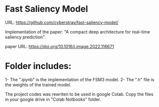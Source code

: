 # Fast Saliency Model
URL: https://github.com/cyberstray/fast-saliency-model/

Implementation of  the paper: "A compact deep architecture for real-time saliency prediction".

paper URL: https://doi.org/10.1016/j.image.2022.116671

# Folder includes:
1- The ".ipynb" is the implementation of the FSM3 model.
2-  The ".h" file is the weights of the trained model.

The project codes was rewriten to be used in google Colab.
Copy the files in your google drive in "Colab Notbooks" folder. 

